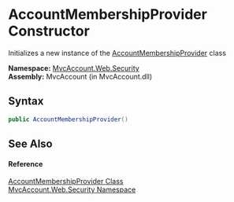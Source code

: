 AccountMembershipProvider Constructor
=====================================
Initializes a new instance of the [AccountMembershipProvider][1] class

**Namespace:** [MvcAccount.Web.Security][2]  
**Assembly:** MvcAccount (in MvcAccount.dll)

Syntax
------

```csharp
public AccountMembershipProvider()
```


See Also
--------

#### Reference
[AccountMembershipProvider Class][1]  
[MvcAccount.Web.Security Namespace][2]  

[1]: README.md
[2]: ../README.md